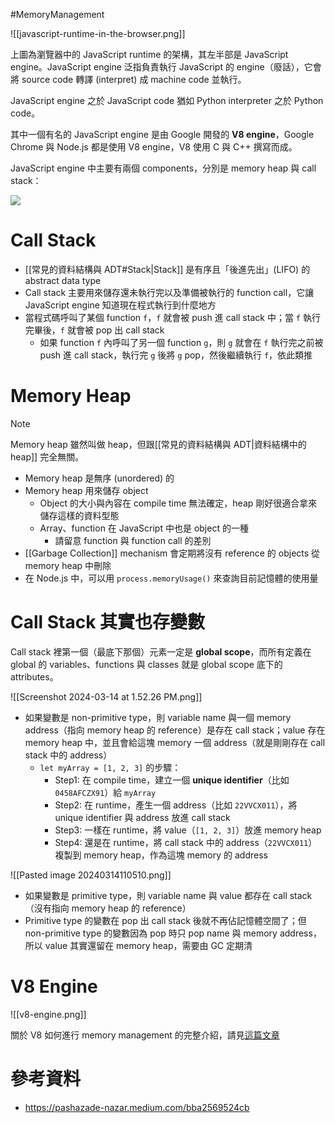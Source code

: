#MemoryManagement 

![[javascript-runtime-in-the-browser.png]]

上圖為瀏覽器中的 JavaScript runtime 的架構，其左半部是 JavaScript engine。JavaScript engine 泛指負責執行 JavaScript 的 engine（廢話），它會將 source code 轉譯 (interpret) 成 machine code 並執行。

JavaScript engine 之於 JavaScript code 猶如 Python interpreter 之於 Python code。

其中一個有名的 JavaScript engine 是由 Google 開發的 **V8 engine**，Google Chrome 與 Node.js 都是使用 V8 engine，V8 使用 C 與 C++ 撰寫而成。

JavaScript engine 中主要有兩個 components，分別是 memory heap 與 call stack：

![](<https://raw.githubusercontent.com/Jamison-Chen/KM-software/master/img/javascript-engine-components.png>)

# Call Stack

- [[常見的資料結構與 ADT#Stack|Stack]] 是有序且「後進先出」(LIFO) 的 abstract data type
- Call stack 主要用來儲存還未執行完以及準備被執行的 function call，它讓 JavaScript engine 知道現在程式執行到什麼地方
- 當程式碼呼叫了某個 function `f`，`f` 就會被 push 進 call stack 中；當 `f` 執行完畢後，`f` 就會被 pop 出 call stack
    - 如果 function `f` 內呼叫了另一個 function `g`，則 `g` 就會在 `f` 執行完之前被 push 進 call stack，執行完 `g` 後將 `g` pop，然後繼續執行 `f`，依此類推

# Memory Heap

>[!Note]
>Memory heap 雖然叫做 heap，但跟[[常見的資料結構與 ADT|資料結構中的 heap]] 完全無關。

- Memory heap 是無序 (unordered) 的
- Memory heap 用來儲存 object
    - Object 的大小與內容在 compile time 無法確定，heap 剛好很適合拿來儲存這樣的資料型態
    - Array、function 在 JavaScript 中也是 object 的一種
        - 請留意 function 與 function call 的差別
- [[Garbage Collection]] mechanism 會定期將沒有 reference 的 objects 從 memory heap 中刪除
- 在 Node.js 中，可以用 `process.memoryUsage()` 來查詢目前記憶體的使用量

# Call Stack 其實也存變數

Call stack 裡第一個（最底下那個）元素一定是 **global scope**，而所有定義在 global 的 variables、functions 與 classes 就是 global scope 底下的 attributes。

![[Screenshot 2024-03-14 at 1.52.26 PM.png]]

- 如果變數是 non-primitive type，則 variable name 與一個 memory address（指向 memory heap 的 reference）是存在 call stack；value 存在 memory heap 中，並且會給這塊 memory 一個 address（就是剛剛存在 call stack 中的 address）
    - `let myArray = [1, 2, 3]` 的步驟：
        - Step1: 在 compile time，建立一個 **unique identifier**（比如 `0458AFCZX91`）給 `myArray`
        - Step2: 在 runtime，產生一個 address（比如 `22VVCX011`），將 unique identifier 與 address 放進 call stack
        - Step3: 一樣在 runtime，將 value（`[1, 2, 3]`）放進 memory heap
        - Step4: 還是在 runtime，將 call stack 中的 address（`22VVCX011`）複製到 memory heap，作為這塊 memory 的 address

![[Pasted image 20240314110510.png]]

- 如果變數是 primitive type，則 variable name 與 value 都存在 call stack（沒有指向 memory heap 的 reference）
- Primitive type 的變數在 pop 出 call stack 後就不再佔記憶體空間了；但 non-primitive type 的變數因為 pop 時只 pop name 與 memory address，所以 value 其實還留在 memory heap，需要由 GC 定期清

# V8 Engine

![[v8-engine.png]]

關於 V8 如何進行 memory management 的完整介紹，請見[這篇文章](https://deepu.tech/memory-management-in-v8/)

# 參考資料

- <https://pashazade-nazar.medium.com/bba2569524cb>
